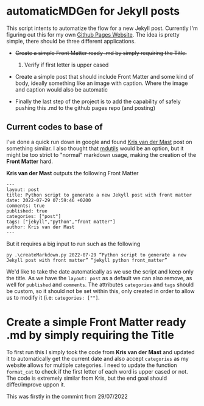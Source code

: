 # automaticMDGen for Jekyll posts

This script intents to automatize the flow for a new Jekyll post. Currently I'm figuring out this for my own [Github Pages Website](https://github.com/guilhermetheis/guilhermetheis.github.io). The idea is pretty simple, there should be three different applications.

* ~~Create a simple Front Matter ready .md by simply requiring the Title.~~
  
    1. Verify if first letter is upper cased
* Create a simple post that should include Front Matter and some kind of body, ideally something like an image with caption. Where the image and caption would also be automatic
* Finally the last step of the project is to add the capability of safely pushing this .md to the github pages repo (and posting)

## Current codes to base of

I've done a quick run down in google and found [Kris van der Mast](https://www.krisvandermast.com/post/2022/03/08/python-script-to-generate-a-new-jekyll-post-with-front-matter.html) post on something similar. I also thought that [mdutils](https://github.com/didix21/mdutils) would be an option, but it might be too strict to "normal" markdown usage, making the creation of the **Front Matter** hard. 

**Kris van der Mast** outputs the following Front Matter

```
---
layout: post
title: Python script to generate a new Jekyll post with front matter
date: 2022-07-29 07:59:46 +0200
comments: true
published: true
categories: ["post"]
tags: ["jekyll","python","front matter"]
author: Kris van der Mast
---
```

But it requires a big input to run such as the following

```
py .\createMarkdown.py 2022-07-29 “Python script to generate a new Jekyll post with front matter” “jekyll python front_matter”
```

We'd like to take the date automatically as we use the script and keep only the title. As we have the `layout: post` as a default we can also remove, as well for `published` and `comments`. The attributes `categories` and `tags` should be custom, so it should not be set within this, only created in order to allow us to modify it (i.e: `categories: [""]`.

# Create a simple Front Matter ready .md by simply requiring the Title

To first run this I simply took the code from **Kris van der Mast** and updated it to automatically get the current date and also accept `categories` as my website allows for multiple categories. I need to update the function `format_cat` to check if the first letter of each word is upper cased or not. The code is extremely similar from Kris, but the end goal should differ/improve uppon it. 

This was firstly in the commint from 29/07/2022